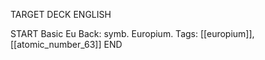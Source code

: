 TARGET DECK
ENGLISH

START
Basic
Eu
Back: symb. Europium.
Tags: [[europium]], [[atomic_number_63]]
END
